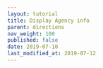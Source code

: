 ```yaml
---
layout: tutorial
title: Display Agency info
parent: directions
nav_weight: 100
published: false
date: 2019-07-10
last_modified_at: 2019-07-12
---
```

